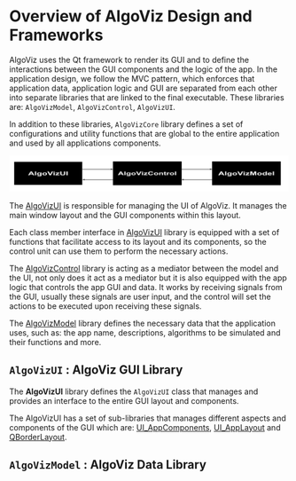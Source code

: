 # Overview of AlgoViz Design and Frameworks

AlgoViz uses the Qt framework to render its GUI and to define the interactions between the GUI components and the logic of the app. In the application design, we follow the MVC pattern, which enforces that application data, application logic and GUI are separated from each other into separate libraries that are linked to the final executable. These libraries are: `AlgoVizModel`, `AlgoVizControl`, `AlgoVizUI`.

In addition to these libraries, `AlgoVizCore` library defines a set of configurations and utility functions that are global to the entire application and used by all applications components.

![MVC Model of AlgoViz](./images/AlgoVizMVC.svg)

The [AlgoVizUI]() is responsible for managing the UI of AlgoViz. It manages the main window layout and the GUI components within this layout.

Each class member interface in [AlgoVizUI]() library is equipped with a set of functions that facilitate access to its layout and its components, so the control unit can use them to perform the necessary actions.

The [AlgoVizControl]() library is acting as a mediator between the model and the UI, not only does it act as a mediator but it is also equipped with the app logic that controls the app GUI and data. It works by receiving signals from the GUI, usually these signals are user input, and the control will set the actions to be executed upon receiving these signals.

The [AlgoVizModel]() library defines the necessary data that the application uses, such as: the app name, descriptions, algorithms to be simulated and their functions and more.

## `AlgoVizUI` : AlgoViz GUI Library

The **AlgoVizUI** library defines the `AlgoVizUI` class that manages and provides an interface to the entire GUI layout and components.

The AlgoVizUI has a set of sub-libraries that manages different aspects and components of the GUI which are: [UI_AppComponents](), [UI_AppLayout]() and [QBorderLayout]().

## `AlgoVizModel` : AlgoViz Data Library

```